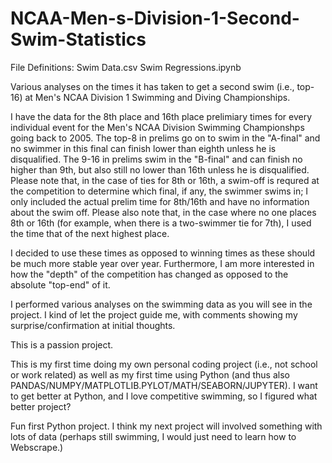 # NCAA-Men-s-Division-1-Second-Swim-Statistics
File Definitions:
Swim Data.csv
Swim Regressions.ipynb

Various analyses on the times it has taken to get a second swim (i.e., top-16) at Men's NCAA Division 1 Swimming and Diving Championships.

I have the data for the 8th place and 16th place prelimiary times for every individual event for the Men's NCAA Division Swimming Championshps going back to 2005. The top-8 in prelims go on to swim in the "A-final" and no swimmer in this final can finish lower than eighth unless he is disqualified. The 9-16 in prelims swim in the "B-final" and can finish no higher than 9th, but also still no lower than 16th unless he is disqualified. Please note that, in the case of ties for 8th or 16th, a swim-off is requred at the competition to determine which final, if any, the swimmer swims in; I only included the actual prelim time for 8th/16th and have no information about the swim off. Please also note that, in the case where no one places 8th or 16th (for example, when there is a two-swimmer tie for 7th), I used the time that of the next highest place.

I decided to use these times as opposed to winning times as these should be much more stable year over year. Furthermore, I am more interested in how the "depth" of the competition has changed as opposed to the absolute "top-end" of it.

I performed various analyses on the swimming data as you will see in the project. I kind of let the project guide me, with comments showing my surprise/confirmation at initial thoughts.

This is a passion project.

This is my first time doing my own personal coding project (i.e., not school or work related) as well as my first time using Python (and thus also PANDAS/NUMPY/MATPLOTLIB.PYLOT/MATH/SEABORN/JUPYTER). I want to get better at Python, and I love competitive swimming, so I figured what better project?

Fun first Python project. I think my next project will involved something with lots of data (perhaps still swimming, I would just need to learn how to Webscrape.)
